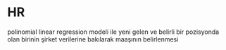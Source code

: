 # HR
polinomial linear regression modeli ile yeni gelen ve belirli bir pozisyonda olan birinin şirket verilerine bakılarak maaşının belirlenmesi
